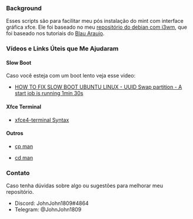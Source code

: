 ### Background

Esses scripts são para facilitar meu pós instalação do mint com interface gráfica xfce. Ele foi baseado no meu [repositório do debian com i3wm](https://github.com/JohnJohn1809/i3wm-debian), que foi baseado nos tutoriais do [Blau Araujo](https://gitlab.com/blau_araujo).

### Vídeos e Links Úteis que Me Ajudaram

#### Slow Boot

Caso você esteja com um boot lento veja esse video:

- [HOW TO FIX SLOW BOOT UBUNTU LINUX - UUID Swap partition - A start job is running 1min 30s
](https://youtu.be/THL_xEj7xU8)

#### Xfce Terminal
- [xfce4-terminal Syntax](https://man.cx/xfce4-terminal)

#### Outros

- [cp man](https://www.man7.org/linux/man-pages/man1/cp.1.html)

- [cd man](https://www.man7.org/linux/man-pages/man1/cd.1p.html)

### Contato
Caso tenha dúvidas sobre algo ou sugestões para melhorar meu repositório.

- Discord: JohnJohn1809#4864
- Telegram: @JohnJohn1809
